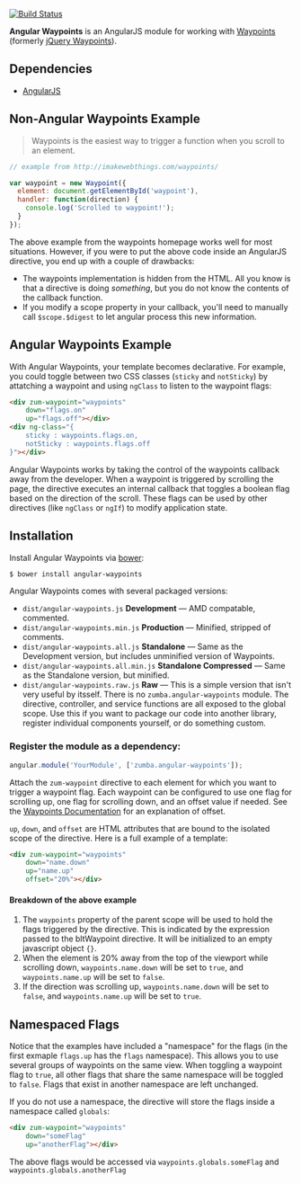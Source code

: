[![Build Status](https://travis-ci.org/zumba/angular-waypoints.svg?branch=master)](https://travis-ci.org/zumba/angular-waypoints)

**Angular Waypoints** is an AngularJS module for working with [Waypoints](http://imakewebthings.com/waypoints/) (formerly [jQuery Waypoints](https://github.com/imakewebthings/jquery-waypoints)).

## Dependencies
* [AngularJS](https://angularjs.org/)

## Non-Angular Waypoints Example

> Waypoints is the easiest way to trigger a function when you scroll to an element.

```js
// example from http://imakewebthings.com/waypoints/

var waypoint = new Waypoint({
  element: document.getElementById('waypoint'),
  handler: function(direction) {
    console.log('Scrolled to waypoint!');
  }
});
```

The above example from the waypoints homepage works well for most situations.  However, if you were to put the above code inside an AngularJS directive, you end up with a couple of drawbacks:

* The waypoints implementation is hidden from the HTML.  All you know is that a directive is doing *something*, but you do not know the contents of the callback function.
* If you modify a scope property in your callback, you'll need to manually call `$scope.$digest` to let angular process this new information.

## Angular Waypoints Example
With Angular Waypoints, your template becomes declarative.  For example, you could toggle between two CSS classes (`sticky` and `notSticky`) by attatching a waypoint and using `ngClass` to listen to the waypoint flags:

```html
<div zum-waypoint="waypoints"
    down="flags.on"
    up="flags.off"></div>
<div ng-class="{
    sticky : waypoints.flags.on,
    notSticky : waypoints.flags.off
}"></div>
```

Angular Waypoints works by taking the control of the waypoints callback away from the developer.  When a waypoint is triggered by scrolling the page, the directive executes an internal callback that toggles a boolean flag based on the direction of the scroll.  These flags can be used by other directives (like `ngClass` or `ngIf`) to modify application state.

## Installation
Install Angular Waypoints via [bower](http://bower.io/):

```bash
$ bower install angular-waypoints
```

Angular Waypoints comes with several packaged versions:

* `dist/angular-waypoints.js` **Development** &mdash; AMD compatable, commented.
* `dist/angular-waypoints.min.js` **Production** &mdash; Minified, stripped of comments.
* `dist/angular-waypoints.all.js` **Standalone** &mdash; Same as the Development version, but includes unminified version of Waypoints.
* `dist/angular-waypoints.all.min.js` **Standalone Compressed** &mdash; Same as the Standalone version, but minified.
* `dist/angular-waypoints.raw.js` **Raw** &mdash; This is a simple version that isn't very useful by itsself.  There is no `zumba.angular-waypoints` module.  The directive, controller, and service functions are all exposed to the global scope.  Use this if you want to package our code into another library, register individual components yourself, or do something custom.

### Register the module as a dependency:

```js
angular.module('YourModule', ['zumba.angular-waypoints']);
```

Attach the `zum-waypoint` directive to each element for which you want to trigger a waypoint flag.  Each waypoint can be configured to use one flag for scrolling up, one flag for scrolling down, and an offset value if needed.  See the [Waypoints Documentation](http://imakewebthings.com/waypoints/api/offset-option/) for an explanation of offset.

`up`, `down`, and `offset` are HTML attributes that are bound to the isolated scope of the directive.  Here is a full example of a template:

```html
<div zum-waypoint="waypoints"
    down="name.down"
    up="name.up"
    offset="20%"></div>
```
#### Breakdown of the above example

1. The `waypoints` property of the parent scope will be used to hold the flags triggered by the directive.  This is indicated by the expression passed to the bltWaypoint directive.  It will be initialized to an empty javascript object `{}`.
2. When the element is 20% away from the top of the viewport while scrolling down, `waypoints.name.down` will be set to `true`, and `waypoints.name.up` will be set to `false`.
3. If the direction was scrolling up, `waypoints.name.down` will be set to `false`, and `waypoints.name.up` will be set to `true`.

## Namespaced Flags

Notice that the examples have included a "namespace" for the flags (in the first exmaple `flags.up` has the `flags` namespace).  This allows you to use several groups of waypoints on the same view. When toggling a waypoint flag to `true`, all other flags that share the same namespace will be toggled to `false`.  Flags that exist in another namespace are left unchanged.

If you do not use a namespace, the directive will store the flags inside a namespace called `globals`:

```html
<div zum-waypoint="waypoints"
    down="someFlag"
    up="anotherFlag"></div>
```

The above flags would be accessed via `waypoints.globals.someFlag` and `waypoints.globals.anotherFlag`
